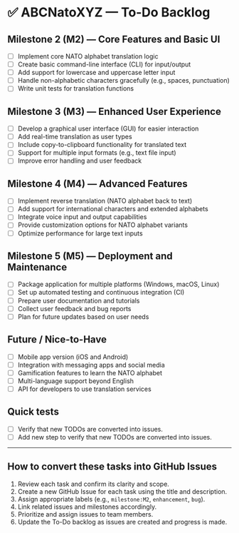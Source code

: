 # ✅ ABCNatoXYZ — To‑Do Backlog

## Milestone 2 (M2) — Core Features and Basic UI
- [ ] Implement core NATO alphabet translation logic
- [ ] Create basic command-line interface (CLI) for input/output
- [ ] Add support for lowercase and uppercase letter input
- [ ] Handle non-alphabetic characters gracefully (e.g., spaces, punctuation)
- [ ] Write unit tests for translation functions

## Milestone 3 (M3) — Enhanced User Experience
- [ ] Develop a graphical user interface (GUI) for easier interaction
- [ ] Add real-time translation as user types
- [ ] Include copy-to-clipboard functionality for translated text
- [ ] Support for multiple input formats (e.g., text file input)
- [ ] Improve error handling and user feedback

## Milestone 4 (M4) — Advanced Features
- [ ] Implement reverse translation (NATO alphabet back to text)
- [ ] Add support for international characters and extended alphabets
- [ ] Integrate voice input and output capabilities
- [ ] Provide customization options for NATO alphabet variants
- [ ] Optimize performance for large text inputs

## Milestone 5 (M5) — Deployment and Maintenance
- [ ] Package application for multiple platforms (Windows, macOS, Linux)
- [ ] Set up automated testing and continuous integration (CI)
- [ ] Prepare user documentation and tutorials
- [ ] Collect user feedback and bug reports
- [ ] Plan for future updates based on user needs

## Future / Nice-to-Have
- [ ] Mobile app version (iOS and Android)
- [ ] Integration with messaging apps and social media
- [ ] Gamification features to learn the NATO alphabet
- [ ] Multi-language support beyond English
- [ ] API for developers to use translation services

## Quick tests
- [ ] Verify that new TODOs are converted into issues.
- [ ] Add new step to verify that new TODOs are converted into issues.
---

## How to convert these tasks into GitHub Issues

1. Review each task and confirm its clarity and scope.
2. Create a new GitHub Issue for each task using the title and description.
3. Assign appropriate labels (e.g., `milestone:M2`, `enhancement`, `bug`).
4. Link related issues and milestones accordingly.
5. Prioritize and assign issues to team members.
6. Update the To-Do backlog as issues are created and progress is made.
